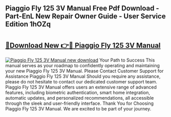 ## Piaggio Fly 125 3V Manual Free Pdf Download - Part-EnL New Repair Owner Guide - User Service Edition 1hOZq

# <h2><a href="http://cf25667.oget.top/?id=Piaggio+Fly+125+3V+Manual">🔗Download New 👉🔴 Piaggio Fly 125 3V Manual</a></h2>

[![Piaggio Fly 125 3V Manual new download](https://i.imgur.com/5g1atiW.png)](http://cf25667.oget.top/?id=Piaggio+Fly+125+3V+Manual)
Your Path to Success This manual serves as your roadmap to confidently operating and maintaining your new Piaggio Fly 125 3V Manual. Please Contact Customer Support for Assistance Piaggio Fly 125 3V Manual Should you require any assistance, please do not hesitate to contact our dedicated customer support team. Piaggio Fly 125 3V Manual offers users an extensive range of advanced features, including biometric authentication, smart home integration, automatic updates, and personalized recommendations, all accessible through the sleek and user-friendly interface. Thank You for Choosing Piaggio Fly 125 3V Manual. We are excited to be part of your journey.
